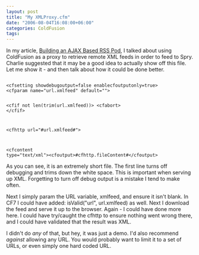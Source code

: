 ```yaml
---
layout: post
title: "My XMLProxy.cfm"
date: "2006-08-04T16:08:00+06:00"
categories: ColdFusion 
tags: 
---
```


In my article, <a href="http://ray.camdenfamily.com/index.cfm/2006/7/28/Building-an-AJAX-Based-RSS-Pod">Building an AJAX Based RSS Pod</a>, I talked about using ColdFusion as a proxy to retrieve remote XML feeds in order to feed to Spry. Charlie suggested that it may be a good idea to actually show off this file. Let me show it - and then talk about how it could be done better.

<code>
&lt;cfsetting showdebugoutput=false enablecfoutputonly=true&gt;
&lt;cfparam name="url.xmlfeed" default=""&gt;

&lt;cfif not len(trim(url.xmlfeed))&gt;
	&lt;cfabort&gt;
&lt;/cfif&gt;

&lt;cfhttp url="#url.xmlfeed#"&gt;

&lt;cfcontent type="text/xml"&gt;&lt;cfoutput&gt;#cfhttp.fileContent#&lt;/cfoutput&gt;
</code>

As you can see, it is an extremely short file. The first line turns off debugging and trims down the white space. This is important when serving up XML. Forgetting to turn off debug output is a mistake I tend to make often.

Next I simply param the URL variable, xmlfeed, and ensure it isn't blank. In CF7 I could have added: isValid("url", url.xmlfeed) as well. Next I download the feed and serve it up to the browser. Again - I could have done more here. I could have try/caught the cfhttp to ensure nothing went wrong there, and I could have validated that the result was XML. 

I didn't do <i>any</i> of that, but hey, it was just a demo. I'd also recommend <i>against</i> allowing any URL. You would probably want to limit it to a set of URLs, or even simply one hard coded URL.